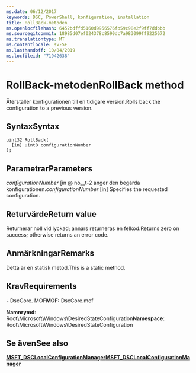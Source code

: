 ```yaml
---
ms.date: 06/12/2017
keywords: DSC, PowerShell, konfiguration, installation
title: RollBack-metoden
ms.openlocfilehash: 6452bdffd5160d9956576fb59c98e2f9ff7ddbbb
ms.sourcegitcommit: 18985d07ef024378c8590dc7a983099ff9225672
ms.translationtype: MT
ms.contentlocale: sv-SE
ms.lasthandoff: 10/04/2019
ms.locfileid: "71942638"
---
```

# <a name="rollback-method"></a><span data-ttu-id="65594-103">RollBack-metoden</span><span class="sxs-lookup"><span data-stu-id="65594-103">RollBack method</span></span>

<span data-ttu-id="65594-104">Återställer konfigurationen till en tidigare version.</span><span class="sxs-lookup"><span data-stu-id="65594-104">Rolls back the configuration to a previous version.</span></span>

## <a name="syntax"></a><span data-ttu-id="65594-105">Syntax</span><span class="sxs-lookup"><span data-stu-id="65594-105">Syntax</span></span>

```mof
uint32 RollBack(
  [in] uint8 configurationNumber
);
```

## <a name="parameters"></a><span data-ttu-id="65594-106">Parametrar</span><span class="sxs-lookup"><span data-stu-id="65594-106">Parameters</span></span>

<span data-ttu-id="65594-107">*configurationNumber* \[in @ no__t-2 anger den begärda konfigurationen.</span><span class="sxs-lookup"><span data-stu-id="65594-107">*configurationNumber* \[in\] Specifies the requested configuration.</span></span>

## <a name="return-value"></a><span data-ttu-id="65594-108">Returvärde</span><span class="sxs-lookup"><span data-stu-id="65594-108">Return value</span></span>

<span data-ttu-id="65594-109">Returnerar noll vid lyckad; annars returneras en felkod.</span><span class="sxs-lookup"><span data-stu-id="65594-109">Returns zero on success; otherwise returns an error code.</span></span>

## <a name="remarks"></a><span data-ttu-id="65594-110">Anmärkningar</span><span class="sxs-lookup"><span data-stu-id="65594-110">Remarks</span></span>

<span data-ttu-id="65594-111">Detta är en statisk metod.</span><span class="sxs-lookup"><span data-stu-id="65594-111">This is a static method.</span></span>

## <a name="requirements"></a><span data-ttu-id="65594-112">Krav</span><span class="sxs-lookup"><span data-stu-id="65594-112">Requirements</span></span>

<span data-ttu-id="65594-113">**-** DscCore. MOF</span><span class="sxs-lookup"><span data-stu-id="65594-113">**MOF:** DscCore.mof</span></span>

<span data-ttu-id="65594-114">**Namnrymd**: Root\Microsoft\Windows\DesiredStateConfiguration</span><span class="sxs-lookup"><span data-stu-id="65594-114">**Namespace**: Root\Microsoft\Windows\DesiredStateConfiguration</span></span>

## <a name="see-also"></a><span data-ttu-id="65594-115">Se även</span><span class="sxs-lookup"><span data-stu-id="65594-115">See also</span></span>

[<span data-ttu-id="65594-116">**MSFT_DSCLocalConfigurationManager**</span><span class="sxs-lookup"><span data-stu-id="65594-116">**MSFT_DSCLocalConfigurationManager**</span></span>](msft-dsclocalconfigurationmanager.md)
